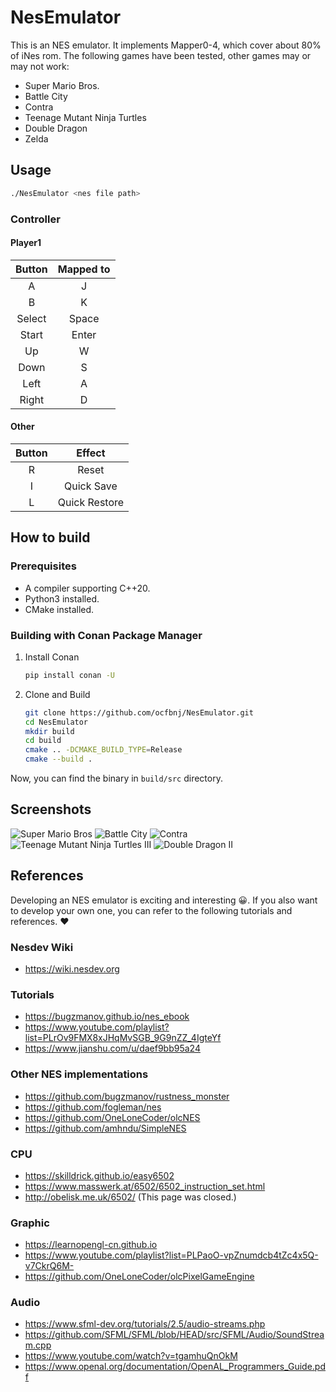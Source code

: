 # NesEmulator

This is an NES emulator. It implements Mapper0-4, which cover about 80% of iNes rom. The following games have been
tested, other games may or may not work:

- Super Mario Bros.
- Battle City
- Contra
- Teenage Mutant Ninja Turtles
- Double Dragon
- Zelda

## Usage

~~~bash
./NesEmulator <nes file path>
~~~

### Controller

#### Player1

| Button | Mapped to |
| :----: | :-------: |
|   A    |     J     |
|   B    |     K     |
| Select |   Space   |
| Start  |   Enter   |
|   Up   |     W     |
|  Down  |     S     |
|  Left  |     A     |
| Right  |     D     |

#### Other

| Button |    Effect     |
| :----: | :-----------: |
|   R    |     Reset     |
|   I    |  Quick Save   |
|   L    | Quick Restore |

## How to build

### Prerequisites

- A compiler supporting C++20.
- Python3 installed.
- CMake installed.

### Building with Conan Package Manager

1. Install Conan

    ~~~bash
    pip install conan -U
    ~~~

2. Clone and Build

    ~~~bash
    git clone https://github.com/ocfbnj/NesEmulator.git
    cd NesEmulator
    mkdir build
    cd build
    cmake .. -DCMAKE_BUILD_TYPE=Release
    cmake --build .
    ~~~

Now, you can find the binary in `build/src` directory.

## Screenshots

![Super Mario Bros](./images/Super%20Mario%20Bros.png)
![Battle City](images/Battle%20City.png)
![Contra](./images/Contra.png)
![Teenage Mutant Ninja Turtles III](./images/Teenage%20Mutant%20Ninja%20Turtles%20III.png)
![Double Dragon II](./images/Double%20Dragon%20II.png)

## References

Developing an NES emulator is exciting and interesting 😀. If you also want to develop your own one, you can refer to the following tutorials and references. ❤️

### Nesdev Wiki

- <https://wiki.nesdev.org>

### Tutorials

- <https://bugzmanov.github.io/nes_ebook>
- <https://www.youtube.com/playlist?list=PLrOv9FMX8xJHqMvSGB_9G9nZZ_4IgteYf>
- <https://www.jianshu.com/u/daef9bb95a24>

### Other NES implementations

- <https://github.com/bugzmanov/rustness_monster>
- <https://github.com/fogleman/nes>
- <https://github.com/OneLoneCoder/olcNES>
- <https://github.com/amhndu/SimpleNES>

### CPU

- <https://skilldrick.github.io/easy6502>
- <https://www.masswerk.at/6502/6502_instruction_set.html>
- <http://obelisk.me.uk/6502/> (This page was closed.)

### Graphic

- <https://learnopengl-cn.github.io>
- <https://www.youtube.com/playlist?list=PLPaoO-vpZnumdcb4tZc4x5Q-v7CkrQ6M->
- <https://github.com/OneLoneCoder/olcPixelGameEngine>

### Audio

- <https://www.sfml-dev.org/tutorials/2.5/audio-streams.php>
- <https://github.com/SFML/SFML/blob/HEAD/src/SFML/Audio/SoundStream.cpp>
- <https://www.youtube.com/watch?v=tgamhuQnOkM>
- <https://www.openal.org/documentation/OpenAL_Programmers_Guide.pdf>
